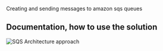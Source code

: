 Creating and sending messages to amazon sqs queues


## Documentation, how to use the solution

![SQS Architecture approach](https://cldup.com/PN8vsTE7RU.png "SQS Architecture approach")

